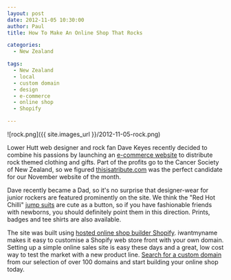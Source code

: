 ```yaml
---
layout: post
date: 2012-11-05 10:30:00
author: Paul
title: How To Make An Online Shop That Rocks

categories:
  - New Zealand

tags:
  - New Zealand
  - local
  - custom domain
  - design
  - e-commerce
  - online shop
  - Shopify

---
```


![rock.png]({{ site.images_url }}/2012-11-05-rock.png)

Lower Hutt web designer and rock fan Dave Keyes recently decided to combine his passions by launching an [e-commerce website](https://iwantmyname.co.nz/services/ecommerce-hosting/) to distribute rock themed clothing and gifts. Part of the profits go to the Cancer Society of New Zealand, so we figured [thisisatribute.com](http://archived.link/http://thisisatribute.com/) was the perfect candidate for our November website of the month.

Dave recently became a Dad, so it's no surprise that designer-wear for junior rockers are featured prominently on the site. We think the "Red Hot Chilli" [jump suits](http://archived.link/http://thisisatribute.com/collections/baby-rock/products/rock-colours-baby-one-piece) are cute as a button, so if you have fashionable friends with newborns, you should definitely point them in this direction. Prints, badges and tee shirts are also available.

The site was built using [hosted online shop builder Shopify](https://iwantmyname.co.nz/features/applications/custom-domain-apps/e-commerce/shopify-hosted-online-store-platform-and-shop-software). iwantmyname makes it easy to customise a Shopify web store front with your own domain. Setting up a simple online sales site is easy these days and a great, low cost way to test the market with a new product line. [Search for a custom domain](https://iwantmyname.co.nz/) from our selection of over 100 domains and start building your online shop today.
